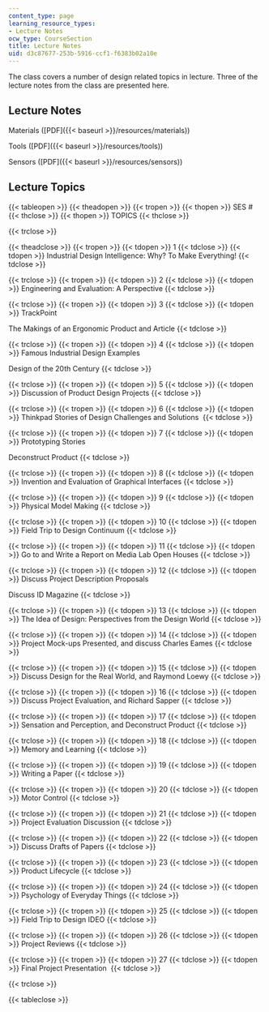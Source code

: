 ```yaml
---
content_type: page
learning_resource_types:
- Lecture Notes
ocw_type: CourseSection
title: Lecture Notes
uid: d3c87677-253b-5916-ccf1-f6383b02a10e
---
```


The class covers a number of design related topics in lecture. Three of the lecture notes from the class are presented here.

Lecture Notes
-------------

Materials ([PDF]({{< baseurl >}}/resources/materials))

Tools ([PDF]({{< baseurl >}}/resources/tools))

Sensors ([PDF]({{< baseurl >}}/resources/sensors))

Lecture Topics
--------------

{{< tableopen >}}
{{< theadopen >}}
{{< tropen >}}
{{< thopen >}}
SES #
{{< thclose >}}
{{< thopen >}}
TOPICS
{{< thclose >}}

{{< trclose >}}

{{< theadclose >}}
{{< tropen >}}
{{< tdopen >}}
1
{{< tdclose >}}
{{< tdopen >}}
Industrial Design Intelligence: Why? To Make Everything!
{{< tdclose >}}

{{< trclose >}}
{{< tropen >}}
{{< tdopen >}}
2
{{< tdclose >}}
{{< tdopen >}}
Engineering and Evaluation: A Perspective
{{< tdclose >}}

{{< trclose >}}
{{< tropen >}}
{{< tdopen >}}
3
{{< tdclose >}}
{{< tdopen >}}
TrackPoint  
  
The Makings of an Ergonomic Product and Article
{{< tdclose >}}

{{< trclose >}}
{{< tropen >}}
{{< tdopen >}}
4
{{< tdclose >}}
{{< tdopen >}}
Famous Industrial Design Examples  
  
Design of the 20th Century
{{< tdclose >}}

{{< trclose >}}
{{< tropen >}}
{{< tdopen >}}
5
{{< tdclose >}}
{{< tdopen >}}
Discussion of Product Design Projects
{{< tdclose >}}

{{< trclose >}}
{{< tropen >}}
{{< tdopen >}}
6
{{< tdclose >}}
{{< tdopen >}}
Thinkpad Stories of Design Challenges and Solutions 
{{< tdclose >}}

{{< trclose >}}
{{< tropen >}}
{{< tdopen >}}
7
{{< tdclose >}}
{{< tdopen >}}
Prototyping Stories  
  
Deconstruct Product
{{< tdclose >}}

{{< trclose >}}
{{< tropen >}}
{{< tdopen >}}
8
{{< tdclose >}}
{{< tdopen >}}
Invention and Evaluation of Graphical Interfaces
{{< tdclose >}}

{{< trclose >}}
{{< tropen >}}
{{< tdopen >}}
9
{{< tdclose >}}
{{< tdopen >}}
Physical Model Making
{{< tdclose >}}

{{< trclose >}}
{{< tropen >}}
{{< tdopen >}}
10
{{< tdclose >}}
{{< tdopen >}}
Field Trip to Design Continuum
{{< tdclose >}}

{{< trclose >}}
{{< tropen >}}
{{< tdopen >}}
11
{{< tdclose >}}
{{< tdopen >}}
Go to and Write a Report on Media Lab Open Houses
{{< tdclose >}}

{{< trclose >}}
{{< tropen >}}
{{< tdopen >}}
12
{{< tdclose >}}
{{< tdopen >}}
Discuss Project Description Proposals  
  
Discuss ID Magazine
{{< tdclose >}}

{{< trclose >}}
{{< tropen >}}
{{< tdopen >}}
13
{{< tdclose >}}
{{< tdopen >}}
The Idea of Design: Perspectives from the Design World
{{< tdclose >}}

{{< trclose >}}
{{< tropen >}}
{{< tdopen >}}
14
{{< tdclose >}}
{{< tdopen >}}
Project Mock-ups Presented, and discuss Charles Eames
{{< tdclose >}}

{{< trclose >}}
{{< tropen >}}
{{< tdopen >}}
15
{{< tdclose >}}
{{< tdopen >}}
Discuss Design for the Real World, and Raymond Loewy
{{< tdclose >}}

{{< trclose >}}
{{< tropen >}}
{{< tdopen >}}
16
{{< tdclose >}}
{{< tdopen >}}
Discuss Project Evaluation, and Richard Sapper
{{< tdclose >}}

{{< trclose >}}
{{< tropen >}}
{{< tdopen >}}
17
{{< tdclose >}}
{{< tdopen >}}
Sensation and Perception, and Deconstruct Product
{{< tdclose >}}

{{< trclose >}}
{{< tropen >}}
{{< tdopen >}}
18
{{< tdclose >}}
{{< tdopen >}}
Memory and Learning
{{< tdclose >}}

{{< trclose >}}
{{< tropen >}}
{{< tdopen >}}
19
{{< tdclose >}}
{{< tdopen >}}
Writing a Paper
{{< tdclose >}}

{{< trclose >}}
{{< tropen >}}
{{< tdopen >}}
20
{{< tdclose >}}
{{< tdopen >}}
Motor Control
{{< tdclose >}}

{{< trclose >}}
{{< tropen >}}
{{< tdopen >}}
21
{{< tdclose >}}
{{< tdopen >}}
Project Evaluation Discussion
{{< tdclose >}}

{{< trclose >}}
{{< tropen >}}
{{< tdopen >}}
22
{{< tdclose >}}
{{< tdopen >}}
Discuss Drafts of Papers
{{< tdclose >}}

{{< trclose >}}
{{< tropen >}}
{{< tdopen >}}
23
{{< tdclose >}}
{{< tdopen >}}
Product Lifecycle
{{< tdclose >}}

{{< trclose >}}
{{< tropen >}}
{{< tdopen >}}
24
{{< tdclose >}}
{{< tdopen >}}
Psychology of Everyday Things
{{< tdclose >}}

{{< trclose >}}
{{< tropen >}}
{{< tdopen >}}
25
{{< tdclose >}}
{{< tdopen >}}
Field Trip to Design IDEO
{{< tdclose >}}

{{< trclose >}}
{{< tropen >}}
{{< tdopen >}}
26
{{< tdclose >}}
{{< tdopen >}}
Project Reviews
{{< tdclose >}}

{{< trclose >}}
{{< tropen >}}
{{< tdopen >}}
27
{{< tdclose >}}
{{< tdopen >}}
Final Project Presentation 
{{< tdclose >}}

{{< trclose >}}

{{< tableclose >}}